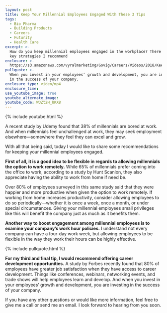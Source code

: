 ```yaml
---
layout: post
title: Keep Your Millennial Employees Engaged With These 3 Tips
tags:
  - Bio Pharma
  - Building Products
  - Careers
  - Futurity
  - Health Care
excerpt: >-
  How do you keep millennial employees engaged in the workplace? There are three
  key strategies I recommend
enclosure: >-
  https://s3.amazonaws.com/vyralmarketing/Govig/Careers/Videos/2018/Keeping+Your+Millennials+Engaged+At+Work.mp4
pullquote: >-
  When you invest in your employees’ growth and development, you are investing
  in the success of your company.
enclosure_type: video/mp4
enclosure_time:
use_youtube_image: true
youtube_alternate_image:
youtube_code: W3Zt2H_UKX8
---
```


{% include youtube.html %}

A recent study by Udemy found that 38% of millennials are bored at work. And when millennials feel unchallenged at work, they may seek employment elsewhere—somewhere they feel they can excel and grow.

With all that being said, today I would like to share some recommendations for keeping your millennial employees engaged.

**First of all, it is a good idea to be flexible in regards to allowing millennials the option to work remotely.** While 65% of millennials prefer coming into the office to work, according to a study by Hunt Scanlon, they also appreciate having the ability to work from home if need be.

Over 80% of employees surveyed in this same study said that they were happier and more productive when given the option to work remotely. If working from home increases productivity, consider allowing employees to do so periodically—whether it is once a week, once a month, or under special circumstances. Giving your millennial employees small privileges like this will benefit the company just as much as it benefits them.

**Another way to boost engagement among millennial employees is to examine your company’s work hour policies.** I understand not every company can have a four-day work week, but allowing employees to be flexible in the way they work their hours can be highly effective.

{% include pullquote.html %}

**For my third and final tip, I would recommend offering career development opportunities.** A study by Forbes recently found that 80% of employees have greater job satisfaction when they have access to career development. Things like conferences, webinars, networking events, and trade shows will help employees learn and develop. And when you invest in your employees’ growth and development, you are investing in the success of your company.

If you have any other questions or would like more information, feel free to give me a call or send me an email. I look forward to hearing from you soon.